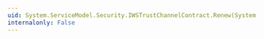 ```yaml
---
uid: System.ServiceModel.Security.IWSTrustChannelContract.Renew(System.IdentityModel.Protocols.WSTrust.RequestSecurityToken)
internalonly: False
---
```

